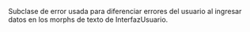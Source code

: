 Subclase de error usada para diferenciar  errores del usuario al ingresar datos en los morphs de texto de InterfazUsuario.